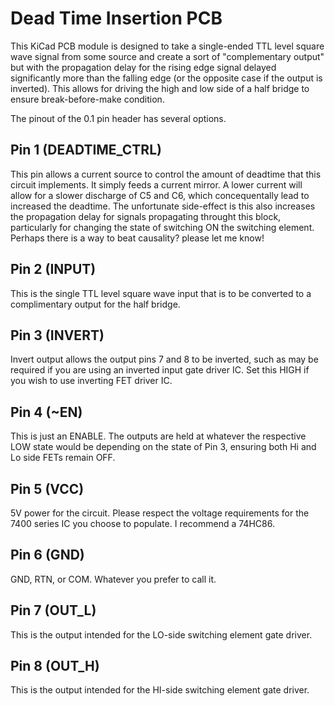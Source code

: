# Dead Time Insertion PCB

This KiCad PCB module is designed to take a single-ended TTL level square wave signal from some source and create a sort of "complementary output" but with the propagation delay for the rising edge signal delayed significantly more than the falling edge (or the opposite case if the output is inverted). This allows for driving the high and low side of a half bridge to ensure break-before-make condition.

The pinout of the 0.1 pin header has several options.

## Pin 1 (DEADTIME_CTRL)
This pin allows a current source to control the amount of deadtime that this circuit implements. It simply feeds a current mirror. A lower current will allow for a slower discharge of C5 and C6, which concequentally lead to increased the deadtime. The unfortunate side-effect is this also increases the propagation delay for signals propagating throught this block, particularly for changing the state of switching ON the switching element. Perhaps there is a way to beat causality? please let me know!

## Pin 2 (INPUT)
This is the single TTL level square wave input that is to be converted to a complimentary output for the half bridge.

## Pin 3 (INVERT)
Invert output allows the output pins 7 and 8 to be inverted, such as may be required if you are using an inverted input gate driver IC. Set this HIGH if you wish to use inverting FET driver IC.

## Pin 4 (~EN) 
This is just an ENABLE. The outputs are held at whatever the respective LOW state would be depending on the state of Pin 3, ensuring both Hi and Lo side FETs remain OFF.

## Pin 5 (VCC)
5V power for the circuit. Please respect the voltage requirements for the 7400 series IC you choose to populate. I recommend a 74HC86.

## Pin 6 (GND)
GND, RTN, or COM. Whatever you prefer to call it.

## Pin 7 (OUT_L)
This is the output intended for the LO-side switching element gate driver.

## Pin 8 (OUT_H)
This is the output intended for the HI-side switching element gate driver.
